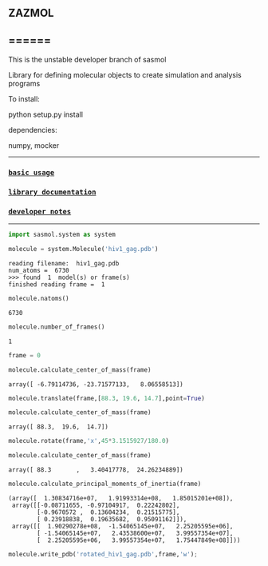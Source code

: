 
## ZAZMOL
## ======

This is the unstable developer branch of sasmol

Library for defining molecular objects to create simulation and analysis programs

To install:

python setup.py install

dependencies:

numpy,
mocker

***

### [`basic usage`](doc_files/basic_usage.md)

### [`library documentation`](https://madscatt.github.io/zazmol/index.html)

### [`developer notes`](development_tools/notes.md)

***



```python
import sasmol.system as system
```


```python
molecule = system.Molecule('hiv1_gag.pdb')
```

    reading filename:  hiv1_gag.pdb
    num_atoms =  6730
    >>> found  1  model(s) or frame(s)
    finished reading frame =  1



```python
molecule.natoms()
```




    6730




```python
molecule.number_of_frames()
```




    1




```python
frame = 0
```


```python
molecule.calculate_center_of_mass(frame)
```




    array([ -6.79114736, -23.71577133,   8.06558513])




```python
molecule.translate(frame,[88.3, 19.6, 14.7],point=True)
```


```python
molecule.calculate_center_of_mass(frame)
```




    array([ 88.3,  19.6,  14.7])




```python
molecule.rotate(frame,'x',45*3.1515927/180.0)
```


```python
molecule.calculate_center_of_mass(frame)
```




    array([ 88.3       ,   3.40417778,  24.26234889])




```python
molecule.calculate_principal_moments_of_inertia(frame)
```




    (array([  1.30834716e+07,   1.91993314e+08,   1.85015201e+08]),
     array([[-0.08711655, -0.97104917,  0.22242802],
            [-0.9670572 ,  0.13604234,  0.21515775],
            [ 0.23918838,  0.19635682,  0.95091162]]),
     array([[  1.90290278e+08,  -1.54065145e+07,   2.25205595e+06],
            [ -1.54065145e+07,   2.43538600e+07,   3.99557354e+07],
            [  2.25205595e+06,   3.99557354e+07,   1.75447849e+08]]))




```python
molecule.write_pdb('rotated_hiv1_gag.pdb',frame,'w');
```
